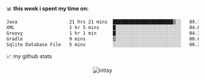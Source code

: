 📊 **this week i spent my time on:**
<!--START_SECTION:waka-->

```txt
Java                   21 hrs 21 mins  ██████████████████████▒░░   89.79 %
XML                    1 hr 5 mins     █░░░░░░░░░░░░░░░░░░░░░░░░   04.61 %
Groovy                 1 hr 1 min      █░░░░░░░░░░░░░░░░░░░░░░░░   04.32 %
Gradle                 9 mins          ▒░░░░░░░░░░░░░░░░░░░░░░░░   00.67 %
Sqlite Database File   5 mins          ░░░░░░░░░░░░░░░░░░░░░░░░░   00.37 %
```

<!--END_SECTION:waka-->


📈 my github stats

<p align="center"> <img src="https://github-readme-stats.vercel.app/api?username=intisy&show_icons=true&theme=gotham" alt="intisy" />




